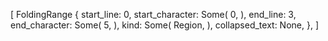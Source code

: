 [
    FoldingRange {
        start_line: 0,
        start_character: Some(
            0,
        ),
        end_line: 3,
        end_character: Some(
            5,
        ),
        kind: Some(
            Region,
        ),
        collapsed_text: None,
    },
]